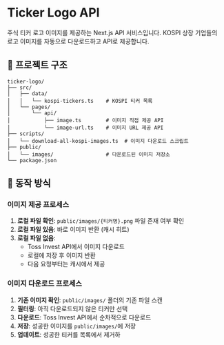 # Ticker Logo API

주식 티커 로고 이미지를 제공하는 Next.js API 서비스입니다. KOSPI 상장 기업들의 로고 이미지를 자동으로 다운로드하고 API로 제공합니다.

## 📁 프로젝트 구조

```
ticker-logo/
├── src/
│   ├── data/
│   │   └── kospi-tickers.ts    # KOSPI 티커 목록
│   └── pages/
│       └── api/
│           ├── image.ts        # 이미지 직접 제공 API
│           └── image-url.ts    # 이미지 URL 제공 API
├── scripts/
│   └── download-all-kospi-images.ts  # 이미지 다운로드 스크립트
├── public/
│   └── images/                 # 다운로드된 이미지 저장소
└── package.json
```

## 🔄 동작 방식

### 이미지 제공 프로세스

1. **로컬 파일 확인**: `public/images/{티커명}.png` 파일 존재 여부 확인
2. **로컬 파일 있음**: 바로 이미지 반환 (캐시 히트)
3. **로컬 파일 없음**: 
   - Toss Invest API에서 이미지 다운로드
   - 로컬에 저장 후 이미지 반환
   - 다음 요청부터는 캐시에서 제공

### 이미지 다운로드 프로세스

1. **기존 이미지 확인**: `public/images/` 폴더의 기존 파일 스캔
2. **필터링**: 아직 다운로드되지 않은 티커만 선택
3. **다운로드**: Toss Invest API에서 순차적으로 다운로드
4. **저장**: 성공한 이미지를 `public/images/`에 저장
5. **업데이트**: 성공한 티커를 목록에서 제거하